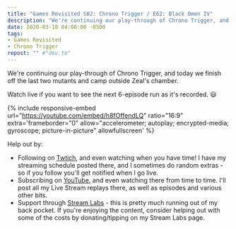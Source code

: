 ```yaml
---
title: "Games Revisited S02: Chrono Trigger / E62: Black Omen IV"
description: "We're continuing our play-through of Chrono Trigger, and today we finish off the last two mutants and camp outside Zeal's chamber."
date: 2020-03-18 04:00:00 -0500
tags:
- Games Revisited
- Chrono Trigger
repost: "" #"dev.to"
---
```


We're continuing our play-through of Chrono Trigger, and today we finish off the last two mutants and camp outside Zeal's chamber.

Watch live if you want to see the next 6-episode run as it's recorded. :smiley:
<!--more-->

{% include responsive-embed url="https://youtube.com/embed/h8fOffendLQ" ratio="16:9" extra='frameborder="0" allow="accelerometer; autoplay; encrypted-media; gyroscope; picture-in-picture" allowfullscreen' %}

Help out by:
 * Following on [Twtich](https://twitch.tv/AnonJr_Live), and even watching when you have time! I have my streaming schedule posted there, and I sometimes do random extras - so if you follow you'll get notified when I go live.
 * Subscribing on [YouTube](http://www.youtube.com/channel/UCXafqhKHbkSUIrq0LAuu0tw), and even watching there from time to time. I'll post all my Live Stream replays there, as well as episodes and various other bits.
 * Support through [Stream Labs](https://streamlabs.com/anonjr_live) - this is pretty much running out of my back pocket. If you're enjoying the content, consider helping out with some of the costs by donating/tipping on my Stream Labs page.